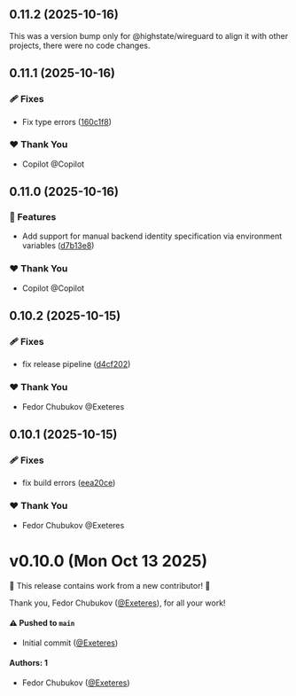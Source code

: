 ## 0.11.2 (2025-10-16)

This was a version bump only for @highstate/wireguard to align it with other projects, there were no code changes.

## 0.11.1 (2025-10-16)

### 🩹 Fixes

- Fix type errors ([160c1f8](https://github.com/highstate-io/highstate/commit/160c1f8))

### ❤️ Thank You

- Copilot @Copilot

## 0.11.0 (2025-10-16)

### 🚀 Features

- Add support for manual backend identity specification via environment variables ([d7b13e8](https://github.com/highstate-io/highstate/commit/d7b13e8))

### ❤️ Thank You

- Copilot @Copilot

## 0.10.2 (2025-10-15)

### 🩹 Fixes

- fix release pipeline ([d4cf202](https://github.com/highstate-io/highstate/commit/d4cf202))

### ❤️ Thank You

- Fedor Chubukov @Exeteres

## 0.10.1 (2025-10-15)

### 🩹 Fixes

- fix build errors ([eea20ce](https://github.com/highstate-io/highstate/commit/eea20ce))

### ❤️ Thank You

- Fedor Chubukov @Exeteres

# v0.10.0 (Mon Oct 13 2025)

:tada: This release contains work from a new contributor! :tada:

Thank you, Fedor Chubukov ([@Exeteres](https://github.com/Exeteres)), for all your work!

#### ⚠️ Pushed to `main`

- Initial commit ([@Exeteres](https://github.com/Exeteres))

#### Authors: 1

- Fedor Chubukov ([@Exeteres](https://github.com/Exeteres))
